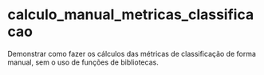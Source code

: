 # calculo_manual_metricas_classificacao
Demonstrar como fazer os cálculos das métricas de classificação de forma manual, sem o uso de funções de bibliotecas.
